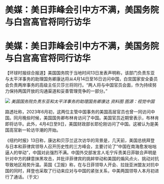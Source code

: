 # 美媒：美日菲峰会引中方不满，美国务院与白宫高官将同行访华

# 美媒：美日菲峰会引中方不满，美国务院与白宫高官将同行访华

【环球时报综合报道】美国国务院于当地时间13日发表声明称，该部门负责东亚与太平洋事务的助理国务卿康达将从4月14日至16日访问中国，白宫国家安全委员会负责两岸事务的高级主任贝莎兰将同行。“两人将与中国官员会面，作为持续努力保持两国开放的沟通渠道和妥善管理竞争的一部分。”

![](https://inews.gtimg.com/om_bt/O5TcMGUsYZKtEGcPAfzDlmPRGmbiKkzt_fcdXLe3Xe1ncAA/1000)
_美国国务院负责东亚和太平洋事务的助理国务卿康达 资料图 图源：视觉中国_

路透社称，2023年6月初，这两位主管中国事务的美国高层官员也曾一同访问中国。同月晚些时候，美国国务卿布林肯访问了中国。美国官员近期曾表示，布林肯即将访华。此外，4月4日至9日，美国财政部长耶伦刚访问了中国。这被认为是美国高官新一轮访华潮的开始。

《纽约时报》13日称，康达和贝莎兰这次访华的背景是，几天前，美国总统拜登与日本和菲律宾领导人召开历史性的三方峰会，主要讨论了“中国在南海愈发咄咄逼人的举动”，中国对此强烈不满。中国外交部发言人毛宁斥责美日菲联合声明是针对中方的肆意抹黑攻击，并批评菲律宾的挑衅举动和美国的煽风点火、挑动对抗导致地区局势升温。英国《卫报》称，在与日菲领导人开会、拉拢亚洲盟友对抗中国的同时，拜登也采取了行动来应对与中国的紧张关系，中美两国领导人本月初进行了通话。（于文）

